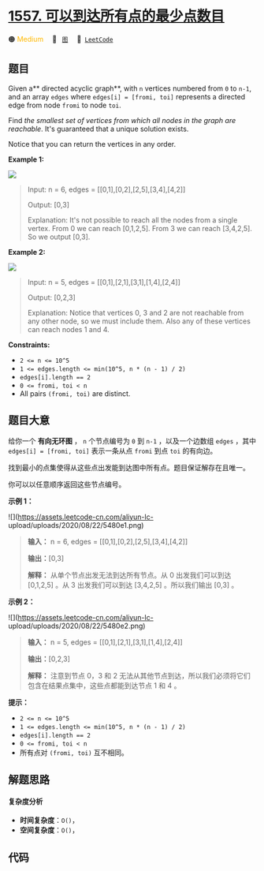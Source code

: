 # [1557. 可以到达所有点的最少点数目](https://leetcode.com/problems/minimum-number-of-vertices-to-reach-all-nodes)

🟠 <font color=#ffb800>Medium</font>&emsp; 🔖&ensp; [`图`](/leetcode/outline/tag/graph.md)&emsp; 🔗&ensp;[`LeetCode`](https://leetcode.com/problems/minimum-number-of-vertices-to-reach-all-nodes)

## 题目

Given a**  directed acyclic graph**, with `n` vertices numbered from `0` to
`n-1`, and an array `edges` where `edges[i] = [fromi, toi]` represents a
directed edge from node `fromi` to node `toi`.

Find _the smallest set of vertices from which all nodes in the graph are
reachable_. It's guaranteed that a unique solution exists.

Notice that you can return the vertices in any order.



**Example 1:**

![](https://assets.leetcode.com/uploads/2020/07/07/untitled22.png)

> Input: n = 6, edges = [[0,1],[0,2],[2,5],[3,4],[4,2]]
> 
> Output: [0,3]
> 
> Explanation: It's not possible to reach all the nodes from a single vertex. From 0 we can reach [0,1,2,5]. From 3 we can reach [3,4,2,5]. So we output [0,3].

**Example 2:**

![](https://assets.leetcode.com/uploads/2020/07/07/untitled.png)

> Input: n = 5, edges = [[0,1],[2,1],[3,1],[1,4],[2,4]]
> 
> Output: [0,2,3]
> 
> Explanation: Notice that vertices 0, 3 and 2 are not reachable from any other node, so we must include them. Also any of these vertices can reach nodes 1 and 4.

**Constraints:**

  * `2 <= n <= 10^5`
  * `1 <= edges.length <= min(10^5, n * (n - 1) / 2)`
  * `edges[i].length == 2`
  * `0 <= fromi, toi < n`
  * All pairs `(fromi, toi)` are distinct.


## 题目大意

给你一个 **有向无环图**  ， `n` 个节点编号为 `0` 到 `n-1` ，以及一个边数组 `edges` ，其中 `edges[i] =
[fromi, toi]` 表示一条从点  `fromi` 到点 `toi` 的有向边。

找到最小的点集使得从这些点出发能到达图中所有点。题目保证解存在且唯一。

你可以以任意顺序返回这些节点编号。



**示例 1：**

![](https://assets.leetcode-cn.com/aliyun-lc-
upload/uploads/2020/08/22/5480e1.png)

> 
> 
> 
> 
> 
> **输入：** n = 6, edges = [[0,1],[0,2],[2,5],[3,4],[4,2]]
> 
> **输出：**[0,3]
> 
> **解释：** 从单个节点出发无法到达所有节点。从 0 出发我们可以到达 [0,1,2,5] 。从 3 出发我们可以到达 [3,4,2,5] 。所以我们输出 [0,3] 。

**示例 2：**

![](https://assets.leetcode-cn.com/aliyun-lc-
upload/uploads/2020/08/22/5480e2.png)

> 
> 
> 
> 
> 
> **输入：** n = 5, edges = [[0,1],[2,1],[3,1],[1,4],[2,4]]
> 
> **输出：**[0,2,3]
> 
> **解释：** 注意到节点 0，3 和 2 无法从其他节点到达，所以我们必须将它们包含在结果点集中，这些点都能到达节点 1 和 4 。
> 
> 



**提示：**

  * `2 <= n <= 10^5`
  * `1 <= edges.length <= min(10^5, n * (n - 1) / 2)`
  * `edges[i].length == 2`
  * `0 <= fromi, toi < n`
  * 所有点对 `(fromi, toi)` 互不相同。


## 解题思路

#### 复杂度分析

- **时间复杂度**：`O()`，
- **空间复杂度**：`O()`，

## 代码

```javascript

```